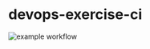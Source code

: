 # devops-exercise-ci

![example workflow](https://github.com/timurmb/devops-exercise-ci/actions/workflows/workflow.yml/badge.svg)

